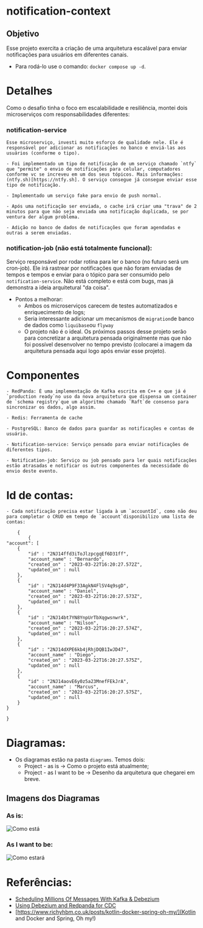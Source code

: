 # notification-context


## Objetivo
Esse projeto exercita a criação de uma arquitetura escalável para enviar notificações para usuários em diferentes canais.

- Para rodá-lo use o comando: `docker compose up -d`.


# Detalhes
Como o desafio tinha o foco em escalabilidade e resiliência, montei dois microserviços com responsabilidades diferentes:

### notification-service

    Esse microserviço, investi muito esforço de qualidade nele. Ele é responsável por adicionar as notificações no banco e enviá-las aos usuários (conforme o tipo).

    - Foi implementado um tipo de notificação de um serviço chamado `ntfy` que "permite" o envio de notificações para celular, computadores conforme vc se increveu em um dos seus tópicos. Mais informações: (ntfy.sh)[https://ntfy.sh]. O serviço consegue já consegue enviar esse tipo de notificação.

    - Implementado um serviço fake para envio de push normal.

    - Após uma notificação ser enviada, o cache irá criar uma "trava" de 2 minutos para que não seja enviada uma notificação duplicada, se por ventura der algum problema.

    - Adição no banco de dados de notificações que foram agendadas e outras a serem enviadas.

### notification-job (não está  totalmente funcional):

Serviço responsável por rodar rotina para ler o banco (no futuro será um cron-job).
Ele irá rastrear por notificações que não foram enviadas de tempos e tempos e enviar para o tópico para ser consumido pelo `notification-service`. Não está completo e está com bugs, mas já demonstra a ideia arquitetural "da coisa".


- Pontos a melhorar:
    - Ambos os microserviços carecem de testes automatizados e enriquecimento de logs;
    - Seria interessante adicionar um mecanismos de `migration`de banco de dados como `liquibase`ou `flyway`
    - O projeto não é o ideal. Os próximos passos desse projeto serão para concretizar a arquitetura pensada originalmente mas que não foi possível desenvolver no tempo previsto (colocarei a imagem da arquitetura pensada aqui logo após enviar esse projeto).

# Componentes

    - RedPanda: É uma implementação de Kafka escrita em C++ e que já é `production ready`no uso da nova arquitetura que dispensa um container de `schema registry`que um algoritmo chamado `Raft`de consenso para sincronizar os dados, algo assim.

    - Redis: Ferramenta de cache

    - PostgreSQL: Banco de dados para guardar as notificações e contas de usuário.

    - Notification-service: Serviço pensado para enviar notificações de diferentes tipos.

    - Notification-job: Serviço ou job pensado para ler quais notificações estão atrasadas e notificar os outros componentes da necessidade do envio deste evento.


# Id de contas:

    - Cada notificação precisa estar ligada à um `accountId`, como não deu para completar o CRUD em tempo de `account`disponibilizo uma lista de contas:

```
    {
        {
"account": [
	{
		"id" : "2NJ14ffd3iToJlzpcgqEf6D31ff",
		"account_name" : "Bernardo",
		"created_on" : "2023-03-22T16:20:27.572Z",
		"updated_on" : null
	},
	{
		"id" : "2NJ14d4P9F33AgkN4FlSV4q9sgD",
		"account_name" : "Daniel",
		"created_on" : "2023-03-22T16:20:27.573Z",
		"updated_on" : null
	},
	{
		"id" : "2NJ14bt7YN8YnpUrTbXqgwsnwrk",
		"account_name" : "Nilson",
		"created_on" : "2023-03-22T16:20:27.574Z",
		"updated_on" : null
	},
	{
		"id" : "2NJ14dXPE6kb4jRhjDQB1IwJD47",
		"account_name" : "Diego",
		"created_on" : "2023-03-22T16:20:27.575Z",
		"updated_on" : null
	},
	{
		"id" : "2NJ14aovE6y0z5a23MnefFEkJrA",
		"account_name" : "Marcus",
		"created_on" : "2023-03-22T16:20:27.575Z",
		"updated_on" : null
	}
}
```

    }

# Diagramas:
  - Os diagramas estão na pasta `diagrams`. Temos dois:
    - Project - as is -> Como o projeto está atualmente; 
    - Project - as I want to be -> Desenho da arquitetura que chegarei em breve.

## Imagens dos Diagramas

### As is:

![Como está](https://user-images.githubusercontent.com/51809748/227026931-1464a7ee-51f2-4604-97ce-00d433da61d3.svg)

### As I want to be:

![Como estará](https://user-images.githubusercontent.com/51809748/227820404-845b69ba-5fe8-4e22-8f47-ea0903b69ea4.svg)

# Referências:

- [Scheduling Millions Of Messages With Kafka & Debezium](https://medium.com/yotpoengineering/scheduling-millions-of-messages-with-kafka-debezium-6d1a105160c)
- [Using Debezium and Redpanda for CDC](https://redpanda.com/blog/redpanda-debezium)
- [https://www.richyhbm.co.uk/posts/kotlin-docker-spring-oh-my/](Kotlin and Docker and Spring, Oh my!)